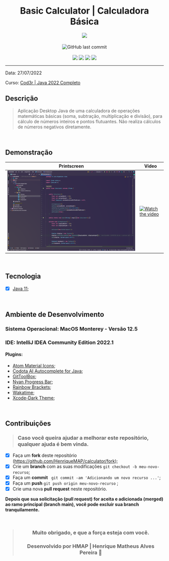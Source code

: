 <div align="center">

# Basic Calculator | Calculadora Básica

<img width="auto" src="https://github.com/HenriqueMAP/calculator/blob/main/calculator.png?raw=true">
<br>
<br>
<div align="center">
<img alt="GitHub last commit" src="https://img.shields.io/github/last-commit/henriquemap/calculator">
</div>
<br>
<img src="https://img.shields.io/github/issues/HenriqueMAP/minesweeper">
<img src="https://img.shields.io/github/forks/HenriqueMAP/minesweeper">
<img src="https://img.shields.io/github/stars/HenriqueMAP/minesweeper">
<img src="https://img.shields.io/github/license/HenriqueMAP/minesweeper">
</div>
<hr>

Data: 27/07/2022

Curso: [Cod3r | Java 2022 Completo](https://www.udemy.com/course/fundamentos-de-programacao-com-java/)

## Descrição

> Aplicação Desktop Java de uma calculadora de operações matemáticas básicas (soma, subtração, multiplicação e divisão), para cálculo de números inteiros e pontos flutuantes. 
> Não realiza cálculos de números negativos diretamente.

<br>

## Demonstração

| Printscreen | Vídeo |
| ----------- | ----- |
| <img src="https://github.com/HenriqueMAP/calculator/blob/main/src/br/com/otogamidev/img/otogami-dev-Java-desktop-calculator.png?raw=true"> | [![Watch the video](https://img.youtube.com/vi/cWrxBB0KVMg/maxresdefault.jpg)](https://youtu.be/cWrxBB0KVMg) |

<br>

## Tecnologia

- [x] [Java 11](https://www.oracle.com/br/java/technologies/javase/jdk11-archive-downloads.html);

<br>

## Ambiente de Desenvolvimento

### Sistema Operacional: MacOS Monterey - Versão 12.5

### IDE: IntelliJ IDEA Community Edition 2022.1

#### Plugins:

- [Atom Material Icons](https://plugins.jetbrains.com/plugin/10044-atom-material-icons);
- [Codota AI Autocomplete for Java](https://plugins.jetbrains.com/plugin/7638-codota-ai-autocomplete-for-java-and-javascript);
- [GitToolBox](https://plugins.jetbrains.com/plugin/7499-gittoolbox);
- [Nyan Progress Bar](https://plugins.jetbrains.com/plugin/8575-nyan-progress-bar);
- [Rainbow Brackets](https://plugins.jetbrains.com/plugin/10080-rainbow-brackets);
- [Wakatime](https://wakatime.com);
- [Xcode-Dark Theme](https://plugins.jetbrains.com/plugin/13106-xcode-dark-theme);

<br>

## Contribuições

> ### Caso você queira ajudar a melhorar este repositório, qualquer ajuda é bem vinda.

- [x] Faça um **fork** deste repositório (https://github.com/HenriqueMAP/calculator/fork);
- [x] Crie um **branch** com as suas modificações ` git checkout -b meu-novo-recurso `;
- [x] Faça um **commit** ` git commit -am 'Adicionando um novo recurso ...'`;
- [x] Faça um **push** ` git push origin meu-novo-recurso ` ;
- [x] Crie uma nova **pull request** neste repositório.

**Depois que sua solicitação (pull request) for aceita e adicionada (merged) ao ramo principal (branch main), você pode excluir sua branch tranquilamente.**

<div align="center">

<br>

> ### **Muito obrigado, e que a força esteja com você.**
>
> ### Desenvolvido por **HMAP | Henrique Matheus Alves Pereira** 🦁

</div>
